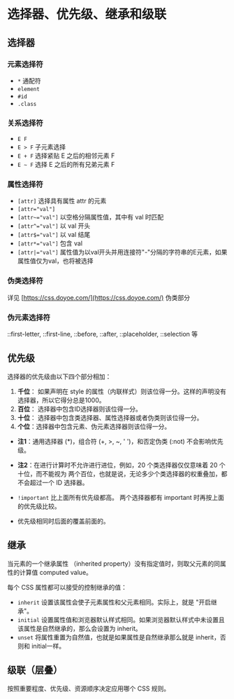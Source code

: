 # 选择器、优先级、继承和级联

## 选择器

### 元素选择符
* `*` 通配符
* `element`
* `#id`
* `.class`

### 关系选择符
* `E F`
* `E > F` 子元素选择
* `E + F` 选择紧贴 E 之后的相邻元素 F
* `E ~ F` 选择 E 之后的所有兄弟元素 F

### 属性选择符
* `[attr]` 选择具有属性 attr 的元素
* `[attr="val"]` 
* `[attr~="val"]` 以空格分隔属性值，其中有 val 时匹配
* `[attr^="val"]` 以 val 开头
* `[attr$="val"]` 以 val 结尾
* `[attr*="val"]` 包含 val 
* `[attr|="val"]` 属性值为以val开头并用连接符"-"分隔的字符串的E元素，如果属性值仅为val，也将被选择

### 伪类选择符
详见 [https://css.doyoe.com/](https://css.doyoe.com/) 伪类部分

### 伪元素选择符
::first-letter, ::first-line, ::before, ::after, ::placeholder, ::selection 等


## 优先级

选择器的优先级由以下四个部分相加：
1. **千位**： 如果声明在 style 的属性（内联样式）则该位得一分。这样的声明没有选择器，所以它得分总是1000。
2. **百位**： 选择器中包含ID选择器则该位得一分。
3. **十位**： 选择器中包含类选择器、属性选择器或者伪类则该位得一分。
4. **个位**：选择器中包含元素、伪元素选择器则该位得一分。

* **注1**：通用选择器 (*)，组合符 (+, >, ~, ' ')，和否定伪类 (:not) 不会影响优先级。
* **注2**：在进行计算时不允许进行进位，例如，20 个类选择器仅仅意味着 20 个十位，而不能视为 两个百位，也就是说，无论多少个类选择器的权重叠加，都不会超过一个 ID 选择器。

* `!important` 比上面所有优先级都高。 两个选择器都有 important 时再按上面的优先级比较。
* 优先级相同时后面的覆盖前面的。



## 继承

当元素的一个继承属性 （inherited property）没有指定值时，则取父元素的同属性的计算值 computed value。

每个 CSS 属性都可以接受的控制继承的值：
* `inherit` 设置该属性会使子元素属性和父元素相同。实际上，就是 "开启继承"。
* `initial` 设置属性值和浏览器默认样式相同。如果浏览器默认样式中未设置且该属性是自然继承的，那么会设置为 inherit。
* `unset` 将属性重置为自然值，也就是如果属性是自然继承那么就是 inherit，否则和 initial一样。


## 级联（层叠）

按照重要程度、优先级、资源顺序决定应用哪个 CSS 规则。

